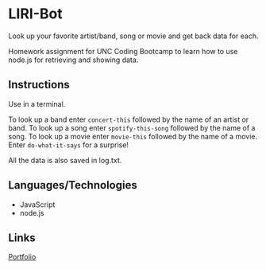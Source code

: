 # LIRI-Bot
Look up your favorite artist/band, song or movie and get back data for each.

Homework assignment for UNC Coding Bootcamp to learn how to use node.js for retrieving and showing data.

## Instructions
Use in a terminal.

To look up a band enter `concert-this` followed by the name of an artist or band.
To look up a song enter `spotify-this-song` followed by the name of a song.
To look up a movie enter `movie-this` followed by the name of a movie.
Enter `do-what-it-says` for a surprise!

All the data is also saved in log.txt.

## Languages/Technologies 
* JavaScript
* node.js

## Links
[Portfolio](https://lmboyle.github.io/)